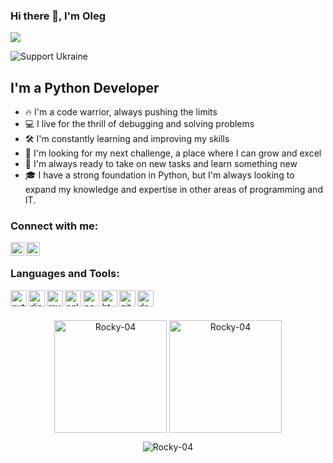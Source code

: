### Hi there 👋, I'm Oleg

![](https://komarev.com/ghpvc/?username=Rocky-04)
<p align="left"><img src="https://img.shields.io/badge/Support-Ukraine-FFD500?style=flat&labelColor=005BBB" alt="Support Ukraine" align = "center" /></p>

## I'm a Python Developer

- 🔥 I'm a code warrior, always pushing the limits
- 💻 I live for the thrill of debugging and solving problems
- 🛠️ I'm constantly learning and improving my skills
- 💼 I'm looking for my next challenge, a place where I can grow and excel
- 💪 I'm always ready to take on new tasks and learn something new
- 🎓 I have a strong foundation in Python, but I'm always looking to expand my knowledge and expertise in other areas of programming and IT.

### Connect with me:

[<img align="left" alt="Rocky-04 | LinkedIn" width="22px" src="https://cdn.jsdelivr.net/npm/simple-icons@v3/icons/linkedin.svg" />][linkedin]
[<img align="left" alt="Rocky-04 | telegram" width="22px" src="https://cdn.jsdelivr.net/npm/simple-icons@v3/icons/telegram.svg" />][telegram]

<br />

### Languages and Tools:
<img align="left" alt="python" width="26px" src="https://cdn.jsdelivr.net/npm/simple-icons@v3/icons/python.svg" />
<img align="left" alt="django" width="26px" src="https://cdn.jsdelivr.net/npm/simple-icons@v3/icons/django.svg" />
<img align="left" alt="mysql" width="26px" src="https://cdn.jsdelivr.net/npm/simple-icons@v3/icons/mysql.svg" />
<img align="left" alt="sqlite" width="26px" src="https://cdn.jsdelivr.net/npm/simple-icons@v3/icons/sqlite.svg" />
<img align="left" alt="pandas" width="26px" src="https://cdn.jsdelivr.net/npm/simple-icons@v3/icons/pandas.svg" />
<img align="left" alt="html5" width="26px" src="https://cdn.jsdelivr.net/npm/simple-icons@v3/icons/html5.svg" />
<img align="left" alt="git" width="26px" src="https://cdn.jsdelivr.net/npm/simple-icons@v3/icons/git.svg" />
<img align="left" alt="docker" width="26px" src="https://cdn.jsdelivr.net/npm/simple-icons@v3/icons/docker.svg" />

<br />
<br />


<p align="center"><img height="180em" src="https://github-readme-stats.vercel.app/api?username=Rocky-04&hide_border=true&count_private=true&show_icons=true&theme=radical" alt="Rocky-04" align = "center"/>
  <img height="180em" src="https://github-readme-stats.vercel.app/api/top-langs?username=Rocky-04&show_icons=true&locale=en&layout=compact&hide_border=true&theme=radical" alt="Rocky-04" align = "center"/></p>
  
  <p align="center"><img src="https://github-readme-streak-stats.herokuapp.com/?user='Rocky-04'&theme=black-ice&hide_border=true&stroke=0000&background=0D1117&ring=e05397&fire=e05397&currStreakLabel=e05397" alt="Rocky-04" /></p>

[linkedin]: https://www.linkedin.com/in/oleg-tsynkovskiy/
[telegram]: https://t.me/Rocky_0013




